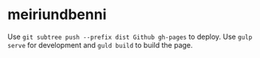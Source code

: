 meiriundbenni
=============

Use `git subtree push --prefix dist Github gh-pages` to deploy.
Use `gulp serve` for development and `guld build` to build the page.
